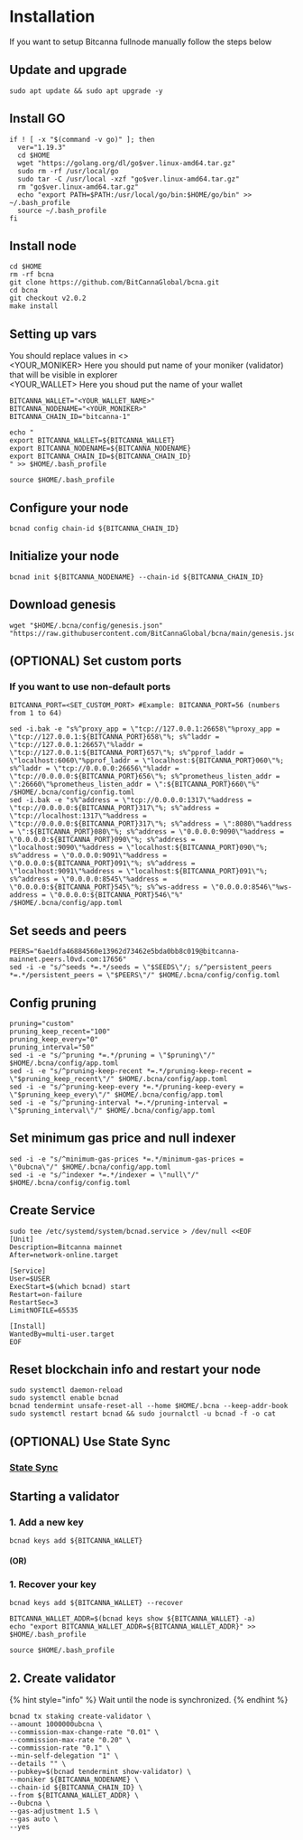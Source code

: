 # Installation

If you want to setup Bitcanna fullnode manually follow the steps below

## Update and upgrade

```
sudo apt update && sudo apt upgrade -y
```

## Install GO

```
if ! [ -x "$(command -v go)" ]; then
  ver="1.19.3"
  cd $HOME
  wget "https://golang.org/dl/go$ver.linux-amd64.tar.gz"
  sudo rm -rf /usr/local/go
  sudo tar -C /usr/local -xzf "go$ver.linux-amd64.tar.gz"
  rm "go$ver.linux-amd64.tar.gz"
  echo "export PATH=$PATH:/usr/local/go/bin:$HOME/go/bin" >> ~/.bash_profile
  source ~/.bash_profile
fi
```

## Install node

```
cd $HOME
rm -rf bcna
git clone https://github.com/BitCannaGlobal/bcna.git
cd bcna
git checkout v2.0.2
make install
```

## Setting up vars

You should replace values in <>\
\<YOUR\_MONIKER> Here you should put name of your moniker (validator) that will be visible in explorer\
\<YOUR\_WALLET> Here you shoud put the name of your wallet

```
BITCANNA_WALLET="<YOUR_WALLET_NAME>"
BITCANNA_NODENAME="<YOUR_MONIKER>"
BITCANNA_CHAIN_ID="bitcanna-1"
```

```
echo "
export BITCANNA_WALLET=${BITCANNA_WALLET}
export BITCANNA_NODENAME=${BITCANNA_NODENAME}
export BITCANNA_CHAIN_ID=${BITCANNA_CHAIN_ID}
" >> $HOME/.bash_profile

source $HOME/.bash_profile
```

## Configure your node

```
bcnad config chain-id ${BITCANNA_CHAIN_ID}
```

## Initialize your node

```
bcnad init ${BITCANNA_NODENAME} --chain-id ${BITCANNA_CHAIN_ID}
```

## Download genesis

```
wget "$HOME/.bcna/config/genesis.json" "https://raw.githubusercontent.com/BitCannaGlobal/bcna/main/genesis.json" 
```

## (OPTIONAL) Set custom ports

### If you want to use non-default ports

```
BITCANNA_PORT=<SET_CUSTOM_PORT> #Example: BITCANNA_PORT=56 (numbers from 1 to 64)
```

```
sed -i.bak -e "s%^proxy_app = \"tcp://127.0.0.1:26658\"%proxy_app = \"tcp://127.0.0.1:${BITCANNA_PORT}658\"%; s%^laddr = \"tcp://127.0.0.1:26657\"%laddr = \"tcp://127.0.0.1:${BITCANNA_PORT}657\"%; s%^pprof_laddr = \"localhost:6060\"%pprof_laddr = \"localhost:${BITCANNA_PORT}060\"%; s%^laddr = \"tcp://0.0.0.0:26656\"%laddr = \"tcp://0.0.0.0:${BITCANNA_PORT}656\"%; s%^prometheus_listen_addr = \":26660\"%prometheus_listen_addr = \":${BITCANNA_PORT}660\"%" /$HOME/.bcna/config/config.toml
sed -i.bak -e "s%^address = \"tcp://0.0.0.0:1317\"%address = \"tcp://0.0.0.0:${BITCANNA_PORT}317\"%; s%^address = \"tcp://localhost:1317\"%address = \"tcp://0.0.0.0:${BITCANNA_PORT}317\"%; s%^address = \":8080\"%address = \":${BITCANNA_PORT}080\"%; s%^address = \"0.0.0.0:9090\"%address = \"0.0.0.0:${BITCANNA_PORT}090\"%; s%^address = \"localhost:9090\"%address = \"localhost:${BITCANNA_PORT}090\"%; s%^address = \"0.0.0.0:9091\"%address = \"0.0.0.0:${BITCANNA_PORT}091\"%; s%^address = \"localhost:9091\"%address = \"localhost:${BITCANNA_PORT}091\"%; s%^address = \"0.0.0.0:8545\"%address = \"0.0.0.0:${BITCANNA_PORT}545\"%; s%^ws-address = \"0.0.0.0:8546\"%ws-address = \"0.0.0.0:${BITCANNA_PORT}546\"%" /$HOME/.bcna/config/app.toml
```

## Set seeds and peers

```
PEERS="6ae1dfa46884560e13962d73462e5bda0bb8c019@bitcanna-mainnet.peers.l0vd.com:17656"
sed -i -e "s/^seeds *=.*/seeds = \"$SEEDS\"/; s/^persistent_peers *=.*/persistent_peers = \"$PEERS\"/" $HOME/.bcna/config/config.toml
```

## Config pruning

```
pruning="custom"
pruning_keep_recent="100"
pruning_keep_every="0"
pruning_interval="50"
sed -i -e "s/^pruning *=.*/pruning = \"$pruning\"/" $HOME/.bcna/config/app.toml
sed -i -e "s/^pruning-keep-recent *=.*/pruning-keep-recent = \"$pruning_keep_recent\"/" $HOME/.bcna/config/app.toml
sed -i -e "s/^pruning-keep-every *=.*/pruning-keep-every = \"$pruning_keep_every\"/" $HOME/.bcna/config/app.toml
sed -i -e "s/^pruning-interval *=.*/pruning-interval = \"$pruning_interval\"/" $HOME/.bcna/config/app.toml
```

## Set minimum gas price and null indexer

```
sed -i -e "s/^minimum-gas-prices *=.*/minimum-gas-prices = \"0ubcna\"/" $HOME/.bcna/config/app.toml
sed -i -e "s/^indexer *=.*/indexer = \"null\"/" $HOME/.bcna/config/config.toml
```

## Create Service

```
sudo tee /etc/systemd/system/bcnad.service > /dev/null <<EOF
[Unit]
Description=Bitcanna mainnet
After=network-online.target

[Service]
User=$USER
ExecStart=$(which bcnad) start
Restart=on-failure
RestartSec=3
LimitNOFILE=65535

[Install]
WantedBy=multi-user.target
EOF
```

## Reset blockchain info and restart your node

```
sudo systemctl daemon-reload
sudo systemctl enable bcnad
bcnad tendermint unsafe-reset-all --home $HOME/.bcna --keep-addr-book
sudo systemctl restart bcnad && sudo journalctl -u bcnad -f -o cat
```

## (OPTIONAL) Use State Sync

### [State Sync](./)

## Starting a validator

### 1. Add a new key

```
bcnad keys add ${BITCANNA_WALLET}
```

#### (OR)

### 1. Recover your key

```
bcnad keys add ${BITCANNA_WALLET} --recover
```

```
BITCANNA_WALLET_ADDR=$(bcnad keys show ${BITCANNA_WALLET} -a)
echo "export BITCANNA_WALLET_ADDR=${BITCANNA_WALLET_ADDR}" >> $HOME/.bash_profile

source $HOME/.bash_profile
```

## 2. Create validator

{% hint style="info" %}
Wait until the node is synchronized.
{% endhint %}

```
bcnad tx staking create-validator \
--amount 1000000ubcna \
--commission-max-change-rate "0.01" \
--commission-max-rate "0.20" \
--commission-rate "0.1" \
--min-self-delegation "1" \
--details "" \
--pubkey=$(bcnad tendermint show-validator) \
--moniker ${BITCANNA_NODENAME} \
--chain-id ${BITCANNA_CHAIN_ID} \
--from ${BITCANNA_WALLET_ADDR} \
--0ubcna \
--gas-adjustment 1.5 \
--gas auto \
--yes
```
